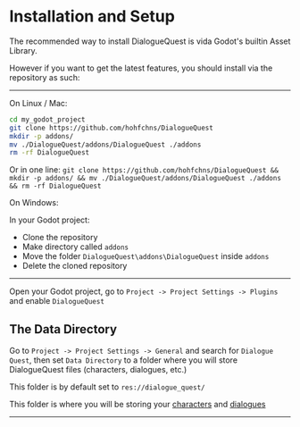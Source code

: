 # Installation and Setup

The recommended way to install DialogueQuest is vida Godot's builtin Asset Library.

However if you want to get the latest features, you should install via the repository as such:

---

On Linux / Mac:

``` bash
cd my_godot_project
git clone https://github.com/hohfchns/DialogueQuest 
mkdir -p addons/
mv ./DialogueQuest/addons/DialogueQuest ./addons
rm -rf DialogueQuest
```

Or in one line: `git clone https://github.com/hohfchns/DialogueQuest && mkdir -p addons/ && mv ./DialogueQuest/addons/DialogueQuest ./addons && rm -rf DialogueQuest`

On Windows:

In your Godot project:

- Clone the repository
- Make directory called `addons`
- Move the folder `DialogueQuest\addons\DialogueQuest` inside `addons`
- Delete the cloned repository

---

Open your Godot project, go to `Project -> Project Settings -> Plugins` and enable `DialogueQuest`

## The Data Directory

Go to `Project -> Project Settings -> General` and search for `Dialogue Quest`, then set `Data Directory` to a folder where you will store DialogueQuest files (characters, dialogues, etc.)

This folder is by default set to `res://dialogue_quest/`

This folder is where you will be storing your [characters](#creating-characters) and [dialogues](#creating-dialogue)

---


